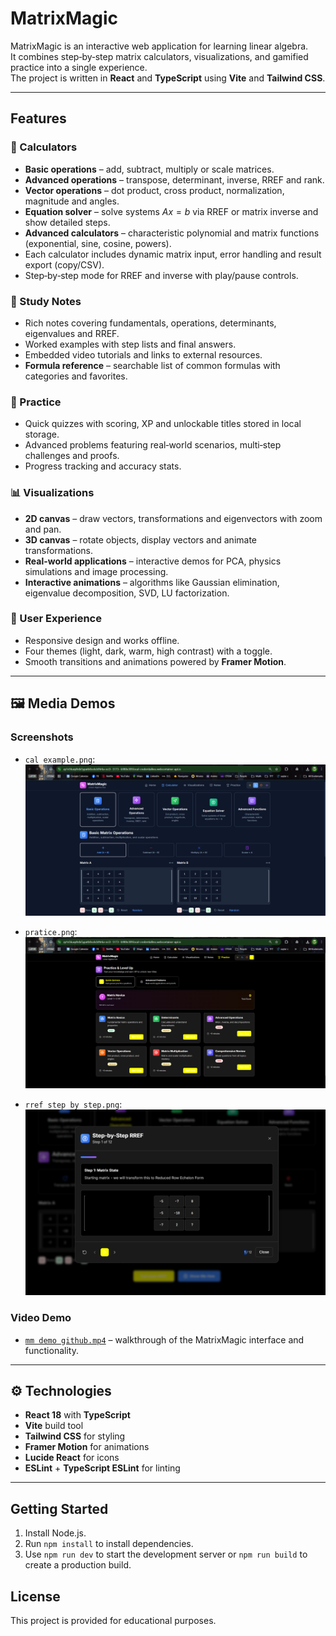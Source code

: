 # MatrixMagic

MatrixMagic is an interactive web application for learning linear algebra.  
It combines step‑by‑step matrix calculators, visualizations, and gamified practice into a single experience.  
The project is written in **React** and **TypeScript** using **Vite** and **Tailwind CSS**.

---

## Features

### 🧮 Calculators
- **Basic operations** – add, subtract, multiply or scale matrices.
- **Advanced operations** – transpose, determinant, inverse, RREF and rank.
- **Vector operations** – dot product, cross product, normalization, magnitude and angles.
- **Equation solver** – solve systems $Ax = b$ via RREF or matrix inverse and show detailed steps.
- **Advanced calculators** – characteristic polynomial and matrix functions (exponential, sine, cosine, powers).
- Each calculator includes dynamic matrix input, error handling and result export (copy/CSV).
- Step‑by‑step mode for RREF and inverse with play/pause controls.

### 📘 Study Notes
- Rich notes covering fundamentals, operations, determinants, eigenvalues and RREF.
- Worked examples with step lists and final answers.
- Embedded video tutorials and links to external resources.
- **Formula reference** – searchable list of common formulas with categories and favorites.

### 🧠 Practice
- Quick quizzes with scoring, XP and unlockable titles stored in local storage.
- Advanced problems featuring real‑world scenarios, multi‑step challenges and proofs.
- Progress tracking and accuracy stats.

### 📊 Visualizations
- **2D canvas** – draw vectors, transformations and eigenvectors with zoom and pan.
- **3D canvas** – rotate objects, display vectors and animate transformations.
- **Real-world applications** – interactive demos for PCA, physics simulations and image processing.
- **Interactive animations** – algorithms like Gaussian elimination, eigenvalue decomposition, SVD, LU factorization.

### 🎨 User Experience
- Responsive design and works offline.
- Four themes (light, dark, warm, high contrast) with a toggle.
- Smooth transitions and animations powered by **Framer Motion**.

---

## 🖼️ Media Demos

### Screenshots  
- `cal example.png`:  
  ![cal example](./pics/cal%20example.png)

- `pratice.png`:  
  ![practice](./pics/pratice.png)

- `rref step by step.png`:  
  ![rref step](./pics/rref%20step%20by%20step.png)

### Video Demo  
- [`mm demo github.mp4`](./pics/mm%20demo%20github.mp4) – walkthrough of the MatrixMagic interface and functionality.

---

## ⚙️ Technologies
- **React 18** with **TypeScript**
- **Vite** build tool
- **Tailwind CSS** for styling
- **Framer Motion** for animations
- **Lucide React** for icons
- **ESLint** + **TypeScript ESLint** for linting

---


## Getting Started
1. Install Node.js.
2. Run `npm install` to install dependencies.
3. Use `npm run dev` to start the development server or `npm run build` to create a production build.

## License
This project is provided for educational purposes.
